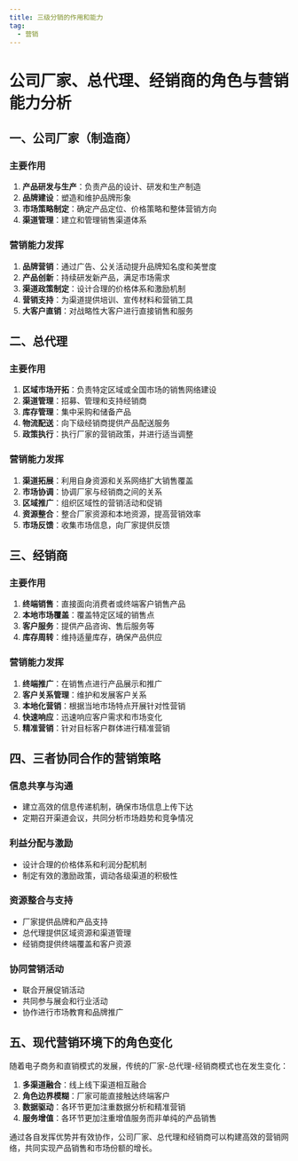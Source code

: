 ```yaml
---
title: 三级分销的作用和能力
tag:
  - 营销
---
```

# 公司厂家、总代理、经销商的角色与营销能力分析

## 一、公司厂家（制造商）

### 主要作用

1. **产品研发与生产**：负责产品的设计、研发和生产制造
2. **品牌建设**：塑造和维护品牌形象
3. **市场策略制定**：确定产品定位、价格策略和整体营销方向
4. **渠道管理**：建立和管理销售渠道体系

### 营销能力发挥

1. **品牌营销**：通过广告、公关活动提升品牌知名度和美誉度
2. **产品创新**：持续研发新产品，满足市场需求
3. **渠道政策制定**：设计合理的价格体系和激励机制
4. **营销支持**：为渠道提供培训、宣传材料和营销工具
5. **大客户直销**：对战略性大客户进行直接销售和服务

## 二、总代理

### 主要作用

1. **区域市场开拓**：负责特定区域或全国市场的销售网络建设
2. **渠道管理**：招募、管理和支持经销商
3. **库存管理**：集中采购和储备产品
4. **物流配送**：向下级经销商提供产品配送服务
5. **政策执行**：执行厂家的营销政策，并进行适当调整

### 营销能力发挥

1. **渠道拓展**：利用自身资源和关系网络扩大销售覆盖
2. **市场协调**：协调厂家与经销商之间的关系
3. **区域推广**：组织区域性的营销活动和促销
4. **资源整合**：整合厂家资源和本地资源，提高营销效率
5. **市场反馈**：收集市场信息，向厂家提供反馈

## 三、经销商

### 主要作用

1. **终端销售**：直接面向消费者或终端客户销售产品
2. **本地市场覆盖**：覆盖特定区域的销售点
3. **客户服务**：提供产品咨询、售后服务等
4. **库存周转**：维持适量库存，确保产品供应

### 营销能力发挥

1. **终端推广**：在销售点进行产品展示和推广
2. **客户关系管理**：维护和发展客户关系
3. **本地化营销**：根据当地市场特点开展针对性营销
4. **快速响应**：迅速响应客户需求和市场变化
5. **精准营销**：针对目标客户群体进行精准营销

## 四、三者协同合作的营销策略

### 信息共享与沟通

- 建立高效的信息传递机制，确保市场信息上传下达
- 定期召开渠道会议，共同分析市场趋势和竞争情况

### 利益分配与激励

- 设计合理的价格体系和利润分配机制
- 制定有效的激励政策，调动各级渠道的积极性

### 资源整合与支持

- 厂家提供品牌和产品支持
- 总代理提供区域资源和渠道管理
- 经销商提供终端覆盖和客户资源

### 协同营销活动

- 联合开展促销活动
- 共同参与展会和行业活动
- 协作进行市场教育和品牌推广

## 五、现代营销环境下的角色变化

随着电子商务和直销模式的发展，传统的厂家-总代理-经销商模式也在发生变化：

1. **多渠道融合**：线上线下渠道相互融合
2. **角色边界模糊**：厂家可能直接触达终端客户
3. **数据驱动**：各环节更加注重数据分析和精准营销
4. **服务增值**：各环节更加注重增值服务而非单纯的产品销售

通过各自发挥优势并有效协作，公司厂家、总代理和经销商可以构建高效的营销网络，共同实现产品销售和市场份额的增长。
